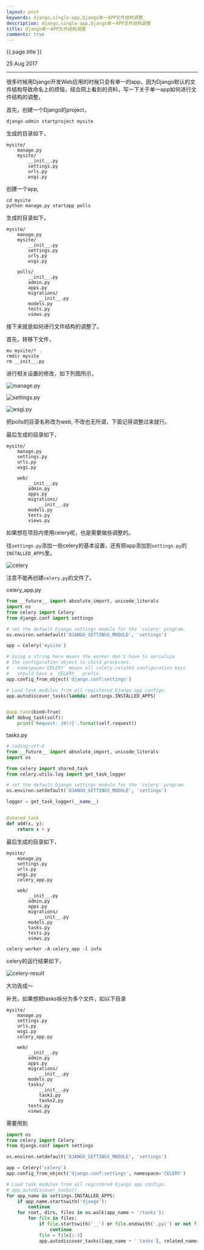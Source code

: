 ```yaml
---
layout: post
keywords: django,single-app,Django单一APP文件结构调整
description: django,single-app,Django单一APP文件结构调整
title: Django单一APP文件结构调整
comments: true
---
```


{{ page.title }}
<p class="meta">25 Aug 2017</p>
<hr>

很多时候用Django开发Web应用的时候只会有单一的app，因为Django默认的文件结构导致命名上的烦恼，结合网上看到的资料，写一下关于单一app如何进行文件结构的调整。

首先，创建一个Django的project，

```
django-admin startproject mysite
```

生成的目录如下，

```
mysite/
    manage.py
    mysite/
        __init__.py
        settings.py
        urls.py
        wsgi.py
```

创建一个app,

```
cd mysite
python manage.py startapp polls
```

生成的目录如下，

```
mysite/
    manage.py
    mysite/
        __init__.py
        settings.py
        urls.py
        wsgi.py

    polls/
        __init__.py
        admin.py
        apps.py
        migrations/
            __init__.py
        models.py
        tests.py
        views.py
```

接下来就是如何进行文件结构的调整了。

首先，转移下文件，

```
mv mysite/* .
rmdir mysite
rm __init__.py
```

进行相关设置的修改，如下列图所示，

![manage.py](/assets/img/2017-08-25/manage.png)

![settings.py](/assets/img/2017-08-25/settings.png)

![wsgi.py](/assets/img/2017-08-25/wsgi.png)

把polls的目录名称改为web, 不改也无所谓，下面记得调整过来就行。

最后生成的目录如下，

```
mysite/
    manage.py
    settings.py
    urls.py
    wsgi.py

    web/
        __init__.py
        admin.py
        apps.py
        migrations/
            __init__.py
        models.py
        tests.py
        views.py
```

如果想在项目内使用celery呢，也是需要做些调整的。

往```settings.py```添加一些celery的基本设置，还有把app添加到```settings.py```的```INSTALLED_APPS```里。

![celery](/assets/img/2017-08-25/celery.png)

注意不能再创建```celery.py```的文件了。

celery_app.py

```python
from __future__ import absolute_import, unicode_literals
import os
from celery import Celery
from django.conf import settings

# set the default Django settings module for the 'celery' program.
os.environ.setdefault('DJANGO_SETTINGS_MODULE', 'settings')

app = Celery('mysite')

# Using a string here means the worker don't have to serialize
# the configuration object to child processes.
# - namespace='CELERY' means all celery-related configuration keys
#   should have a `CELERY_` prefix.
app.config_from_object('django.conf:settings')

# Load task modules from all registered Django app configs.
app.autodiscover_tasks(lambda: settings.INSTALLED_APPS)


@app.task(bind=True)
def debug_task(self):
    print('Request: {0!r}'.format(self.request))
```

tasks.py

```python
# coding:utf-8
from __future__ import absolute_import, unicode_literals
import os

from celery import shared_task
from celery.utils.log import get_task_logger

# set the default Django settings module for the 'celery' program.
os.environ.setdefault('DJANGO_SETTINGS_MODULE', 'settings')

logger = get_task_logger(__name__)


@shared_task
def add(x, y):
    return x + y
```

最后生成的目录如下，

```
mysite/
    manage.py
    settings.py
    urls.py
    wsgi.py
    celery_app.py

    web/
        __init__.py
        admin.py
        apps.py
        migrations/
            __init__.py
        models.py
        tasks.py
        tests.py
        views.py
```

```
celery worker -A celery_app -l info
```

celery的运行结果如下，

![celery-result](/assets/img/2017-08-25/celery-result.png)

大功告成～

补充，如果想把tasks拆分为多个文件，如以下目录
```
mysite/
    manage.py
    settings.py
    urls.py
    wsgi.py
    celery_app.py

    web/
        __init__.py
        admin.py
        apps.py
        migrations/
            __init__.py
        models.py
        tasks/
            __init__.py
            task1.py
            tasks2.py
        tests.py
        views.py
```

需要用到
```python
import os
from celery import Celery
from django.conf import settings

os.environ.setdefault('DJANGO_SETTINGS_MODULE', 'settings')

app = Celery('celery')
app.config_from_object('django.conf:settings', namespace='CELERY')

# Load task modules from all registered Django app configs.
# app.autodiscover_tasks()
for app_name in settings.INSTALLED_APPS:
    if app_name.startswith('django'):
        continue
    for root, dirs, files in os.walk(app_name + '/tasks'):
        for file in files:
            if file.startswith('__') or file.endswith('.pyc') or not file.endswith('.py'):
                continue
            file = file[:-3]
            app.autodiscover_tasks([app_name + '.tasks'], related_name=file)

```



